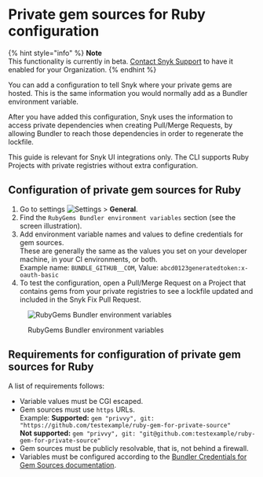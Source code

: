 # Private gem sources for Ruby configuration

{% hint style="info" %}
**Note**\
This functionality is currently in beta. [Contact Snyk Support](https://support.snyk.io/hc/en-us/requests/new) to have it enabled for your Organization.
{% endhint %}

You can add a configuration to tell Snyk where your private gems are hosted. This is the same information you would normally add as a Bundler environment variable.

After you have added this configuration, Snyk uses the information to access private dependencies when creating Pull/Merge Requests, by allowing Bundler to reach those dependencies in order to regenerate the lockfile.

This guide is relevant for Snyk UI integrations only. The CLI supports Ruby Projects with private registries without extra configuration.

## Configuration of private gem sources for Ruby

1. Go to settings <img src="../../../../.gitbook/assets/cog_icon.png" alt="Settings" data-size="line"> > **General**.
2. Find the `RubyGems Bundler environment variables` section (see the screen illustration).
3. Add environment variable names and values to define credentials for gem sources.\
   These are generally the same as the values you set on your developer machine, in your CI environments, or both.\
   Example name: `BUNDLE_GITHUB__COM`, Value: `abcd0123generatedtoken:x-oauth-basic`
4. To test the configuration, open a Pull/Merge Request on a Project that contains gems from your private registries to see a lockfile updated and included in the Snyk Fix Pull Request.

<figure><img src="../../../../.gitbook/assets/94445628-8fdd3980-019f-11eb-816e-2c61c5b99c5c.png" alt="RubyGems Bundler environment variables"><figcaption><p>RubyGems Bundler environment variables</p></figcaption></figure>

## Requirements for configuration of private gem sources for Ruby

A list of requirements follows:

* Variable values must be CGI escaped.
* Gem sources must use `https` URLs.\
  Example: **Supported:** `gem "privvy", git: "https://github.com/testexample/ruby-gem-for-private-source"`\
  **Not supported:** `gem "privvy", git: "git@github.com:testexample/ruby-gem-for-private-source"`
* Gem sources must be publicly resolvable, that is, not behind a firewall.
* Variables must be configured according to the [Bundler Credentials for Gem Sources documentation](https://bundler.io/v1.16/bundle\_config.html#CREDENTIALS-FOR-GEM-SOURCES).
